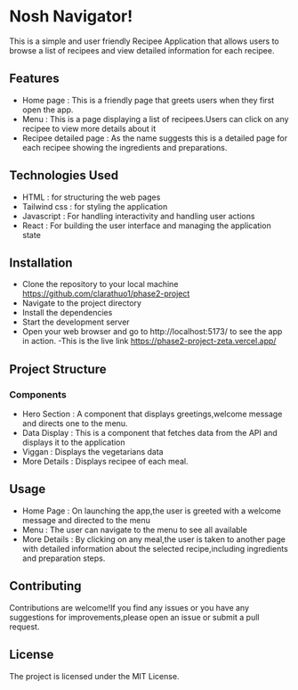 # Nosh Navigator!
This is a simple and user friendly Recipee Application that allows users to browse a list of recipees and view detailed information for each recipee.

## Features
- Home page : This is a friendly page that greets users when they first open the app.
- Menu : This is a page displaying a list of recipees.Users can click on any recipee to view more details about it
 - Recipee detailed page : As the name suggests this is a detailed page for each recipee showing the ingredients and preparations.

## Technologies Used 
- HTML : for structuring the web pages
- Tailwind css : for styling the application
- Javascript : For handling interactivity and handling user actions
- React : For building the user interface and managing the application state

## Installation
- Clone the repository to your local machine https://github.com/clarathuo1/phase2-project
- Navigate to the project directory
- Install the dependencies
- Start the development server
- Open your web browser and go to http://localhost:5173/ to see the app in action.
-This is the live link https://phase2-project-zeta.vercel.app/

 
 ## Project Structure
 ### Components
 - Hero Section : A component that displays greetings,welcome message and directs one to the menu.
 - Data Display : This is a component that fetches data from the API and displays it to the application
 - Viggan : Displays the vegetarians data
 - More Details : Displays recipee of each meal.

## Usage 
- Home Page : On launching the app,the user is greeted with a welcome message and directed to the menu
- Menu : The user can navigate to the menu to see all available 
- More Details : By clicking on any meal,the user is taken to another page with detailed information about the selected recipe,including ingredients and preparation steps.

## Contributing
Contributions are welcome!If you find any issues or you have any suggestions for improvements,please open an issue or submit a pull request.

## License
The project is licensed under the MIT License.



